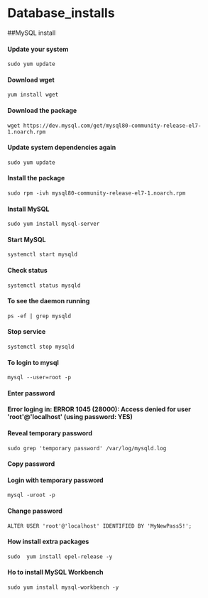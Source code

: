 # Database_installs

##MySQL install

#### Update your system
`sudo yum update`

#### Download wget
`yum install wget`

#### Download the package
`wget https://dev.mysql.com/get/mysql80-community-release-el7-1.noarch.rpm`

#### Update system dependencies again
`sudo yum update`

#### Install the package
`sudo rpm -ivh mysql80-community-release-el7-1.noarch.rpm`

#### Install MySQL
`sudo yum install mysql-server`

#### Start MySQL
`systemctl start mysqld`

#### Check status
`systemctl status mysqld`

#### To see the daemon running
`ps -ef | grep mysqld`

#### Stop service
`systemctl stop mysqld`



#### To login to mysql
`mysql --user=root -p`
#### Enter password



#### Error loging in: ERROR 1045 (28000): Access denied for user 'root'@'localhost' (using password: YES)

#### Reveal temporary password
`sudo grep 'temporary password' /var/log/mysqld.log`
#### Copy password

#### Login with temporary password
`mysql -uroot -p` 

#### Change password
`ALTER USER 'root'@'localhost' IDENTIFIED BY 'MyNewPass5!';`

#### How install extra packages
`sudo  yum install epel-release -y`

#### Ho to install MySQL Workbench
`sudo yum install mysql-workbench -y`
